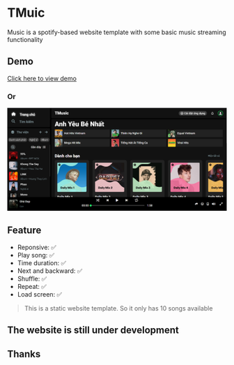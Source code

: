 # TMuic

Music is a spotify-based website template with some basic music streaming functionality

## Demo
[Click here to view demo](https://lockman04.github.io/TMusicV2/)
### Or
![Screen main](https://github.com/LockMan04/Stored/blob/main/TMusicV2/main.png)

## Feature

* Reponsive: ✅
* Play song: ✅
* Time duration: ✅
* Next and backward: ✅
* Shuffle: ✅
* Repeat: ✅
* Load screen: ✅

> This is a static website template. So it only has 10 songs available

## The website is still under development

## Thanks
